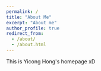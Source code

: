```yaml
---
permalink: /
title: "About Me"
excerpt: "About me"
author_profile: true
redirect_from: 
  - /about/
  - /about.html
---
```


This is Yicong Hong's homepage xD
